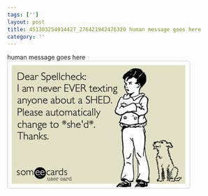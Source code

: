 ```yaml
---
tags: ['']
layout: post
title: 451303254914427_276421942476320 human message goes here
category: ''
---
```

human message goes here
![451303254914427_276421942476320](/uploads/2012-10-4-451303254914427_276421942476320-human-message-goes-here.jpg)
